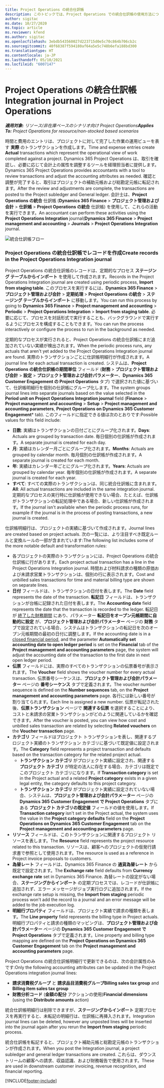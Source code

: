```yaml
---
title: Project Operations の統合仕訳帳
description: このトピックでは、Project Operations での統合仕訳帳の使用方法について説明します。
author: sigitac
ms.date: 10/27/2020
ms.topic: article
ms.reviewer: kfend
ms.author: sigitac
ms.openlocfilehash: 3ebdb543560027d223715d0e5c70c864b706cb2c
ms.sourcegitcommit: 40f68387f594180af64a5e5c748b6efa188bd300
ms.translationtype: HT
ms.contentlocale: ja-JP
ms.lasthandoff: 05/10/2021
ms.locfileid: "6007147"
---
```

# <a name="integration-journal-in-project-operations"></a><span data-ttu-id="b6cc6-103">Project Operations の統合仕訳帳</span><span class="sxs-lookup"><span data-stu-id="b6cc6-103">Integration journal in Project Operations</span></span>

<span data-ttu-id="b6cc6-104">_**適用対象:** リソース/非在庫ベースのシナリオ向け Project Operations_</span><span class="sxs-lookup"><span data-stu-id="b6cc6-104">_**Applies To:** Project Operations for resource/non-stocked based scenarios_</span></span>

<span data-ttu-id="b6cc6-105">時間と費用のエントリは、プロジェクトに対して完了した作業の運用ビューを表す **実際** のトランザクションを作成します。</span><span class="sxs-lookup"><span data-stu-id="b6cc6-105">Time and expense entries create **Actual** transactions which represent the operational view of work completed against a project.</span></span> <span data-ttu-id="b6cc6-106">Dynamics 365 Project Operations は、取引を確認し、必要に応じて会計上の属性を調整するツールを経理担当者に提供します。</span><span class="sxs-lookup"><span data-stu-id="b6cc6-106">Dynamics 365 Project Operations provides accountants with a tool to review transactions and adjust the accounting attributes as needed.</span></span> <span data-ttu-id="b6cc6-107">確認と調整が完了すると、取引はプロジェクトの補助元帳および総勘定元帳に転記されます。</span><span class="sxs-lookup"><span data-stu-id="b6cc6-107">After the review and adjustments are complete, the transactions are posted to the Project subledger and General ledger.</span></span> <span data-ttu-id="b6cc6-108">会計士は、**Project Operations の統合** 仕訳帳 (**Dynamics 365 Finance** > **プロジェクト管理および会計** > **仕訳帳** > **Project Operations の統合** 仕訳帳) を使用して、これらの活動を実行できます。</span><span class="sxs-lookup"><span data-stu-id="b6cc6-108">An accountant can perform these activities using the **Project Operations Integration** journal(**Dynamics 365 Finance** > **Project management and accounting** > **Journals** > **Project Operations Integration** journal.</span></span>

![統合仕訳帳フロー](./media/IntegrationJournal.png)

### <a name="create-records-in-the-project-operations-integration-journal"></a><span data-ttu-id="b6cc6-110">Project Operations の統合仕訳帳でレコードを作成</span><span class="sxs-lookup"><span data-stu-id="b6cc6-110">Create records in the Project Operations Integration journal</span></span>

<span data-ttu-id="b6cc6-111">Project Operations の統合仕訳帳のレコードは、定期的なプロセス **ステージング テーブルからインポート** を使用して作成されます。</span><span class="sxs-lookup"><span data-stu-id="b6cc6-111">Records in the Project Operations Integration journal are created using periodic process, **Import from staging table**.</span></span> <span data-ttu-id="b6cc6-112">このプロセスを実行するには、**Dynamics 365 Finance** > **プロジェクト管理および会計** > **定期処理** > **Project Operations の統合** > **ステージング テーブルからインポート** に移動します。</span><span class="sxs-lookup"><span data-stu-id="b6cc6-112">You can run this process by going to **Dynamics 365 Finance** > **Project management and accounting** > **Periodic** > **Project Operations Integration** > **Import from staging table**.</span></span> <span data-ttu-id="b6cc6-113">必要に応じて、プロセスを対話形式で実行することも、バックグラウンドで実行するようにプロセスを構成することもできます。</span><span class="sxs-lookup"><span data-stu-id="b6cc6-113">You can run the process interactively or configure the process to run in the background as needed.</span></span>

<span data-ttu-id="b6cc6-114">定期的なプロセスが実行されると、Project Operations の統合仕訳帳にまだ追加されていない実績が検出されます。</span><span class="sxs-lookup"><span data-stu-id="b6cc6-114">When the periodic process runs, any actuals that aren't yet added to the Project Operations Integration journal are found.</span></span> <span data-ttu-id="b6cc6-115">実際のトランザクションごとに仕訳帳明細行が作成されます。</span><span class="sxs-lookup"><span data-stu-id="b6cc6-115">A journal line for each actual transaction is created.</span></span>
<span data-ttu-id="b6cc6-116">システムは、**Project Operations の統合仕訳帳の期間単位** フィールド (**財務** > **プロジェクト管理および会計** > **設定** > **プロジェクト管理および会計パラメーター**、**Dynamics 365 Customer Engagement の Project Operations** タブ) で選択された値に基づいて、仕訳帳明細行を個別の仕訳帳にグループ化します。</span><span class="sxs-lookup"><span data-stu-id="b6cc6-116">The system groups journal lines into separate journals based on the value selected in the **Period unit on Project Operations Integration journal** field (**Finance** > **Project management and accounting** > **Setup** > **Project management and accounting parameters**, **Project Operations on Dynamics 365 Customer Engagement**\* tab).</span></span> <span data-ttu-id="b6cc6-117">このフィールドに指定できる値は次のとおりです:</span><span class="sxs-lookup"><span data-stu-id="b6cc6-117">Possible values for this field include:</span></span>

  - <span data-ttu-id="b6cc6-118">**日数**: 実績はトランザクションの日付ごとにグループ化されます。</span><span class="sxs-lookup"><span data-stu-id="b6cc6-118">**Days**: Actuals are grouped by transaction date.</span></span> <span data-ttu-id="b6cc6-119">毎日個別の仕訳帳が作成されます。</span><span class="sxs-lookup"><span data-stu-id="b6cc6-119">A separate journal is created for each day.</span></span>
  - <span data-ttu-id="b6cc6-120">**月**: 実績はカレンダー月ごとにグループ化されます。</span><span class="sxs-lookup"><span data-stu-id="b6cc6-120">**Months**: Actuals are grouped by calendar month.</span></span> <span data-ttu-id="b6cc6-121">毎月個別の仕訳帳が作成されます。</span><span class="sxs-lookup"><span data-stu-id="b6cc6-121">A separate journal is created for each month.</span></span>
  - <span data-ttu-id="b6cc6-122">**年**: 実績はカレンダー年ごとにグループ化されます。</span><span class="sxs-lookup"><span data-stu-id="b6cc6-122">**Years**: Actuals are grouped by calendar year.</span></span> <span data-ttu-id="b6cc6-123">毎年個別の仕訳帳が作成されます。</span><span class="sxs-lookup"><span data-stu-id="b6cc6-123">A separate journal is created for each year.</span></span>
  - <span data-ttu-id="b6cc6-124">**すべて**: すべての実際のトランザクションは、同じ統合仕訳帳に含まれます。</span><span class="sxs-lookup"><span data-stu-id="b6cc6-124">**All**: All actual transactions are included in the same integration journal.</span></span> <span data-ttu-id="b6cc6-125">定期的なプロセスの実行時に仕訳帳が使用できない場合、たとえば、仕訳帳がトランザクションの転記処理中である場合、新しい仕訳帳が作成されます。</span><span class="sxs-lookup"><span data-stu-id="b6cc6-125">If the journal isn't available when the periodic process runs, for example if the journal is in the process of posting transactions, a new journal is created.</span></span>

<span data-ttu-id="b6cc6-126">仕訳帳明細行は、プロジェクトの実績に基づいて作成されます。</span><span class="sxs-lookup"><span data-stu-id="b6cc6-126">Journal lines are created based on project actuals.</span></span> <span data-ttu-id="b6cc6-127">次の一覧には、より注目すべき既定ルールと変換ルールの一部が含まれています:</span><span class="sxs-lookup"><span data-stu-id="b6cc6-127">The following list includes some of the more notable default and transformation rules:</span></span>

  - <span data-ttu-id="b6cc6-128">各プロジェクトの実際のトランザクションには、Project Operations の統合仕訳帳に行があります。</span><span class="sxs-lookup"><span data-stu-id="b6cc6-128">Each project actual transaction has a line in the Project Operations Integration journal.</span></span> <span data-ttu-id="b6cc6-129">時間および材料請求の種類の原価および未請求営業トランザクションは、個別の行に表示されます。</span><span class="sxs-lookup"><span data-stu-id="b6cc6-129">Cost and unbilled sales transactions for time and material billing type are shown on separate lines.</span></span>
  - <span data-ttu-id="b6cc6-130">**日付** フィールドは、トランザクションの日付を表します。</span><span class="sxs-lookup"><span data-stu-id="b6cc6-130">The **Date** field represents the date of the transaction.</span></span> <span data-ttu-id="b6cc6-131">**転記日** フィールドは、トランザクションが台帳に記録された日付を表します。</span><span class="sxs-lookup"><span data-stu-id="b6cc6-131">The **Accounting date** field represents the date that the transaction is recorded to the ledger.</span></span> <span data-ttu-id="b6cc6-132">転記日が [終了した財務期間](/dynamics365/finance/general-ledger/close-general-ledger-at-period-end) にあり、パラメーター **転記日をオープン元帳期間に自動的に設定** が、**プロジェクト管理および会計パラメーター** ページの **財務** タブで設定されている場合、システムはトランザクションの転記日を次のオープン元帳期間の最初の日付に調整します。</span><span class="sxs-lookup"><span data-stu-id="b6cc6-132">If the accounting date is in a [closed financial period](/dynamics365/finance/general-ledger/close-general-ledger-at-period-end), and the parameter **Automatically set accounting date to open ledger period** is set on the **Financial** tab of the **Project management and accounting parameters** page, the system will adjust the accounting date of the transaction to the first date in next open ledger period.</span></span>
  - <span data-ttu-id="b6cc6-133">**伝票** フィールドには、実際のすべてのトランザクションの伝票番号が表示されます。</span><span class="sxs-lookup"><span data-stu-id="b6cc6-133">The **Voucher** field shows the voucher number for every actual transaction.</span></span> <span data-ttu-id="b6cc6-134">伝票番号シーケンスは、**プロジェクト管理および会計パラメーター** ページの **番号シーケンス** タブで定義されます。</span><span class="sxs-lookup"><span data-stu-id="b6cc6-134">The voucher number sequence is defined on the **Number sequences** tab, on the **Project management and accounting parameters** page.</span></span> <span data-ttu-id="b6cc6-135">各行には新しい番号が割り当てられます。</span><span class="sxs-lookup"><span data-stu-id="b6cc6-135">Each line is assigned a new number.</span></span> <span data-ttu-id="b6cc6-136">伝票が転記された後、**伝票トランザクション** ページで **関連する伝票** を選択することにより、コストと未請求の営業トランザクションがどのように関連しているかを確認できます。</span><span class="sxs-lookup"><span data-stu-id="b6cc6-136">After the voucher is posted, you can view how cost and unbilled sales transaction are related by selecting **Related vouchers** on the **Voucher transaction** page.</span></span>
  - <span data-ttu-id="b6cc6-137">**カテゴリ** フィールドはプロジェクト トランザクションを表し、関連するプロジェクト実績のトランザクション カテゴリに基づいて既定値に設定されます。</span><span class="sxs-lookup"><span data-stu-id="b6cc6-137">The **Category** field represents a project transaction and defaults based on the transaction category for the related project actual.</span></span>
    - <span data-ttu-id="b6cc6-138">**トランザクション カテゴリ** がプロジェクト実績に設定され、関連する **プロジェクト カテゴリ** が特定の法人に存在する場合、カテゴリは既定でこのプロジェクト カテゴリになります。</span><span class="sxs-lookup"><span data-stu-id="b6cc6-138">If **Transaction category** is set in the Project actual and a related **Project category** exists in a given legal entity, the category defaults to this project category.</span></span>
    - <span data-ttu-id="b6cc6-139">**トランザクション カテゴリ** がプロジェクト実績に設定されていない場合、システムは、**プロジェクト管理および会計パラメーター** ページの **Dynamics 365 Customer Engagement で Project Operations** タブにある **プロジェクト カテゴリの既定値** フィールドの値を使用します。</span><span class="sxs-lookup"><span data-stu-id="b6cc6-139">If **Transaction category** isn't set in the Project actual, the system uses the value in the **Project category defaults** field on the **Project Operations on Dynamics 365 Customer Engagement** tab on the **Project management and accounting parameters** page.</span></span>
  - <span data-ttu-id="b6cc6-140">**リソース** フィールドは、このトランザクションに関連するプロジェクト リソースを表します。</span><span class="sxs-lookup"><span data-stu-id="b6cc6-140">The **Resource** field represents the project resource related to this transaction.</span></span> <span data-ttu-id="b6cc6-141">リソースは、顧客へのプロジェクトの仮発行請求書で参照として使用されます。</span><span class="sxs-lookup"><span data-stu-id="b6cc6-141">The resource is used as a reference in Project invoice proposals to customers.</span></span>
  - <span data-ttu-id="b6cc6-142">**為替レート** フィールドは、Dynamics 365 Finance の **通貨為替レート** から既定で設定されます。</span><span class="sxs-lookup"><span data-stu-id="b6cc6-142">The **Exchange rate** field defaults from **Currency exchange rate** set in Dynamics 365 Finance.</span></span> <span data-ttu-id="b6cc6-143">為替レートの設定がない場合、**ステージングからインポート** の定期プロセスでは、レコードが仕訳帳に追加されず、エラー メッセージがジョブ実行ログに追加されます。</span><span class="sxs-lookup"><span data-stu-id="b6cc6-143">If the exchange rate setup is missing, the **Import from staging** periodic process won't add the record to a journal and an error message will be added to the job execution log.</span></span>
  - <span data-ttu-id="b6cc6-144">**明細行プロパティ** フィールドは、プロジェクト実績で請求の種類を表します。</span><span class="sxs-lookup"><span data-stu-id="b6cc6-144">The **Line property** field represents the billing type in Project actuals.</span></span> <span data-ttu-id="b6cc6-145">明細行プロパティと請求の種類のマッピングは、**プロジェクト管理および会計パラメーター** ページの **Dynamics 365 Customer Engagement で Project Operations** タブで定義されます。</span><span class="sxs-lookup"><span data-stu-id="b6cc6-145">Line property and billing type mapping are defined on the **Project Operations on Dynamics 365 Customer Engagement** tab on the **Project management and accounting parameters** page.</span></span>

<span data-ttu-id="b6cc6-146">Project Operations の統合仕訳帳明細行で更新できるのは、次の会計属性のみです:</span><span class="sxs-lookup"><span data-stu-id="b6cc6-146">Only the following accounting attributes can be updated in the Project Operations integration journal lines:</span></span>

- <span data-ttu-id="b6cc6-147">**請求消費税グループ** と **請求品目消費税グループ**</span><span class="sxs-lookup"><span data-stu-id="b6cc6-147">**Billing sales tax group** and **Billing item sales tax group**</span></span>
- <span data-ttu-id="b6cc6-148">**財務分析コード** (**金額の配分** アクションの使用)</span><span class="sxs-lookup"><span data-stu-id="b6cc6-148">**Financial dimensions** (using the **Distribute amounts** action)</span></span>

<span data-ttu-id="b6cc6-149">統合仕訳帳明細行は削除できますが、**ステージングからインポート** 定期プロセスを再実行すると、未転記の明細行は、仕訳帳に再挿入されます。</span><span class="sxs-lookup"><span data-stu-id="b6cc6-149">Integration journal lines can be deleted, however any unposted lines will be inserted into the journal again after you rerun the **Import from staging** periodic process.</span></span>

<span data-ttu-id="b6cc6-150">統合仕訳帳を転記すると、プロジェクト補助元帳と総勘定元帳のトランザクションが作成されます。</span><span class="sxs-lookup"><span data-stu-id="b6cc6-150">When you post the Integration journal, a project subledger and general ledger transactions are created.</span></span> <span data-ttu-id="b6cc6-151">これらは、ダウンストリームの顧客への請求、収益認識、および財務報告で使用されます。</span><span class="sxs-lookup"><span data-stu-id="b6cc6-151">These are used in downstream customer invoicing, revenue recognition, and financial reporting.</span></span>


[!INCLUDE[footer-include](../includes/footer-banner.md)]